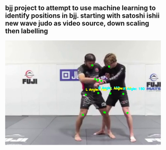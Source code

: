 ## bjj project to attempt to use machine learning to identify positions in bjj. starting with satoshi ishii new wave judo as video source, down scaling then labelling

![alt text](<Screen Shot 2025-01-06 at 2.35.16 PM.png>)